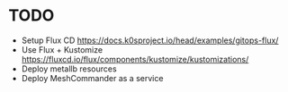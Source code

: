 # TODO

- Setup Flux CD https://docs.k0sproject.io/head/examples/gitops-flux/
- Use Flux + Kustomize https://fluxcd.io/flux/components/kustomize/kustomizations/
- Deploy metallb resources
- Deploy MeshCommander as a service
